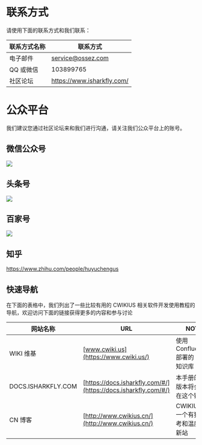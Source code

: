 # 联系方式


请使用下面的联系方式和我们联系：

| 联系方式名称 | 联系方式                                          |
|--------|-----------------------------------------------|
| 电子邮件   | [service@ossez.com](mailto:service@ossez.com) |
| QQ 或微信 | 103899765                                     |
| 社区论坛   | https://www.isharkfly.com/                    |

# 公众平台

我们建议您通过社区论坛来和我们进行沟通，请关注我们公众平台上的账号。

## 微信公众号
![](https://cdn.ossez.com/img/cwikius/cwikius-qr-wechat-search-w400.png )

## 头条号
![](https://cdn.ossez.com/img/cwikius/cwikus-qr-toutiao.png)

## 百家号
![](https://cdn.ossez.com/img/sharkfly/baidu/baidu-qr.jpg)

## 知乎
https://www.zhihu.com/people/huyuchengus

## 快速导航

在下面的表格中，我们列出了一些比较有用的 CWIKIUS 相关软件开发使用教程的导航，欢迎访问下面的链接获得更多的内容和参与讨论

| 网站名称               | URL                                                            | NOTE                       |
|--------------------|----------------------------------------------------------------|----------------------------|
| WIKI 维基            | [www.cwiki.us](https://www.cwiki.us/)                          | 使用 Confluence 部署的 WIKI 知识库 |
| DOCS.ISHARKFLY.COM | [https://docs.isharkfly.com/#/](https://docs.isharkfly.com/#/) | 本手册的编译版本将会部署在这个链接上         |
| CN 博客              | [http://www.cwikius.cn/](http://www.cwikius.cn/)               | CWIKIUS.CN 一个有独立思考和温度的清新站  |
